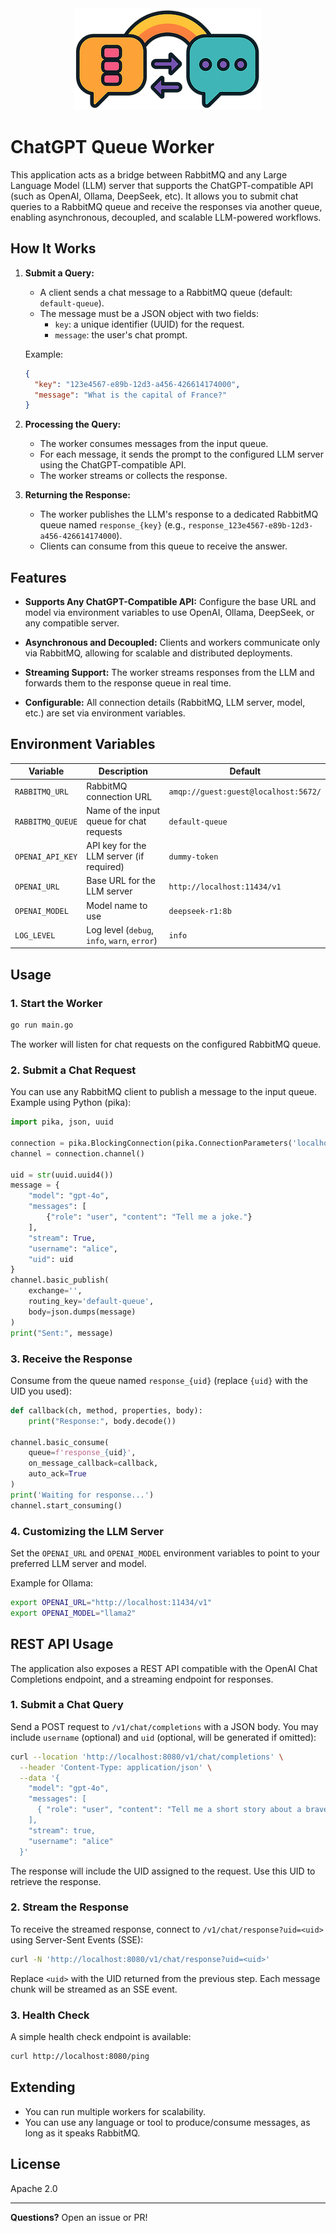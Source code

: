 <div align="center">
  <img src="logo.png" alt="ChatGPT Queue Worker Logo" />
</div>

# ChatGPT Queue Worker

This application acts as a bridge between RabbitMQ and any Large Language Model (LLM) server that supports the ChatGPT-compatible API (such as OpenAI, Ollama, DeepSeek, etc). It allows you to submit chat queries to a RabbitMQ queue and receive the responses via another queue, enabling asynchronous, decoupled, and scalable LLM-powered workflows.

## How It Works

1. **Submit a Query:**
   - A client sends a chat message to a RabbitMQ queue (default: `default-queue`).
   - The message must be a JSON object with two fields:
     - `key`: a unique identifier (UUID) for the request.
     - `message`: the user's chat prompt.

   Example:
   ```json
   {
     "key": "123e4567-e89b-12d3-a456-426614174000",
     "message": "What is the capital of France?"
   }
   ```

2. **Processing the Query:**
   - The worker consumes messages from the input queue.
   - For each message, it sends the prompt to the configured LLM server using the ChatGPT-compatible API.
   - The worker streams or collects the response.

3. **Returning the Response:**
   - The worker publishes the LLM's response to a dedicated RabbitMQ queue named `response_{key}` (e.g., `response_123e4567-e89b-12d3-a456-426614174000`).
   - Clients can consume from this queue to receive the answer.

## Features

- **Supports Any ChatGPT-Compatible API:**
  Configure the base URL and model via environment variables to use OpenAI, Ollama, DeepSeek, or any compatible server.

- **Asynchronous and Decoupled:**
  Clients and workers communicate only via RabbitMQ, allowing for scalable and distributed deployments.

- **Streaming Support:**
  The worker streams responses from the LLM and forwards them to the response queue in real time.

- **Configurable:**
  All connection details (RabbitMQ, LLM server, model, etc.) are set via environment variables.

## Environment Variables

| Variable           | Description                                      | Default                                 |
|--------------------|--------------------------------------------------|-----------------------------------------|
| `RABBITMQ_URL`     | RabbitMQ connection URL                          | `amqp://guest:guest@localhost:5672/`    |
| `RABBITMQ_QUEUE`   | Name of the input queue for chat requests        | `default-queue`                         |
| `OPENAI_API_KEY`   | API key for the LLM server (if required)         | `dummy-token`                           |
| `OPENAI_URL`       | Base URL for the LLM server                      | `http://localhost:11434/v1`             |
| `OPENAI_MODEL`     | Model name to use                                | `deepseek-r1:8b`                        |
| `LOG_LEVEL`        | Log level (`debug`, `info`, `warn`, `error`)     | `info`                                  |

## Usage

### 1. Start the Worker

```sh
go run main.go
```

The worker will listen for chat requests on the configured RabbitMQ queue.

### 2. Submit a Chat Request

You can use any RabbitMQ client to publish a message to the input queue.
Example using Python (pika):

```python
import pika, json, uuid

connection = pika.BlockingConnection(pika.ConnectionParameters('localhost'))
channel = connection.channel()

uid = str(uuid.uuid4())
message = {
    "model": "gpt-4o",
    "messages": [
        {"role": "user", "content": "Tell me a joke."}
    ],
    "stream": True,
    "username": "alice",
    "uid": uid
}
channel.basic_publish(
    exchange='',
    routing_key='default-queue',
    body=json.dumps(message)
)
print("Sent:", message)
```

### 3. Receive the Response

Consume from the queue named `response_{uid}` (replace `{uid}` with the UID you used):

```python
def callback(ch, method, properties, body):
    print("Response:", body.decode())

channel.basic_consume(
    queue=f'response_{uid}',
    on_message_callback=callback,
    auto_ack=True
)
print('Waiting for response...')
channel.start_consuming()
```

### 4. Customizing the LLM Server

Set the `OPENAI_URL` and `OPENAI_MODEL` environment variables to point to your preferred LLM server and model.

Example for Ollama:
```sh
export OPENAI_URL="http://localhost:11434/v1"
export OPENAI_MODEL="llama2"
```

## REST API Usage

The application also exposes a REST API compatible with the OpenAI Chat Completions endpoint, and a streaming endpoint for responses.

### 1. Submit a Chat Query

Send a POST request to `/v1/chat/completions` with a JSON body. You may include `username` (optional) and `uid` (optional, will be generated if omitted):

```bash
curl --location 'http://localhost:8080/v1/chat/completions' \
  --header 'Content-Type: application/json' \
  --data '{
    "model": "gpt-4o",
    "messages": [
      { "role": "user", "content": "Tell me a short story about a brave knight." }
    ],
    "stream": true,
    "username": "alice"
  }'
```

The response will include the UID assigned to the request. Use this UID to retrieve the response.

### 2. Stream the Response

To receive the streamed response, connect to `/v1/chat/response?uid=<uid>` using Server-Sent Events (SSE):

```bash
curl -N 'http://localhost:8080/v1/chat/response?uid=<uid>'
```

Replace `<uid>` with the UID returned from the previous step. Each message chunk will be streamed as an SSE event.

### 3. Health Check

A simple health check endpoint is available:

```bash
curl http://localhost:8080/ping
```

## Extending

- You can run multiple workers for scalability.
- You can use any language or tool to produce/consume messages, as long as it speaks RabbitMQ.

## License

Apache 2.0

---

**Questions?**
Open an issue or PR!
